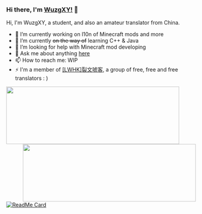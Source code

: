 ### Hi there, I'm [WuzgXY!](https://github.com/WuzgXY-GitHub) 👋

Hi, I'm WuzgXY, a student, and also an amateur translator from China.

- 🔭 I’m currently working on l10n of Minecraft mods and more
- 🌱 I’m currently ~~on the way of~~ learning C++ & Java
- 🤔 I’m looking for help with Minecraft mod developing
- 💬 Ask me about anything [here](https://github.com/WuzgXY-GitHub/WuzgXY-GitHub/issues)
- 📫 How to reach me: WIP
- ⚡ I'm a member of [[LWHK]裂文唬客](https://github.com/LWHK), a group of free, free and free translators : )

<a href="https://github.com/anuraghazra/github-readme-stats">
  <img align="left" width="460" height="153" src="https://github-readme-stats.vercel.app/api?username=WuzgXY-GitHub&count_private=false&show_icons=true&theme=gruvbox&hide_title=true" />
  <br /><br /><br /><br /><br /><br /><br /><br />
  <img align="right" width="460" height="153" src="https://github-readme-stats.vercel.app/api/top-langs/?username=WuzgXY-GitHub&count_private=false&theme=gruvbox&layout=default" />
</a>

<br /><br /><br /><br /><br /><br /><br /><br />

[![ReadMe Card](https://github-readme-stats.vercel.app/api/pin/?username=LWHK&repo=NuclearCraft)](https://github.com/LWHK/NuclearCraft)

<!--### Hi there 👋

**WuzgXY-GitHub/WuzgXY-GitHub** is a ✨ _special_ ✨ repository because its `README.md` (this file) appears on your GitHub profile.

Here are some ideas to get you started:

- 🔭 I’m currently working on ...
- 🌱 I’m currently learning ...
- 👯 I’m looking to collaborate on ...
- 🤔 I’m looking for help with ...
- 💬 Ask me about ...
- 📫 How to reach me: ...
- 😄 Pronouns: ...
- ⚡ Fun fact: ...

-->

<!--

**Great thanks to [Anurag Hazra](https://github.com/anuraghazra) who made the templates of stats!**

-->
